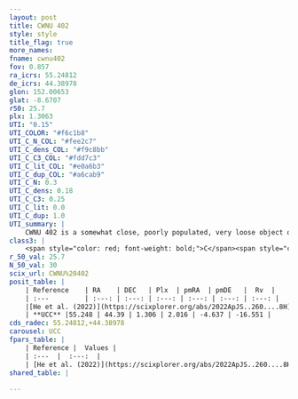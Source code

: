 ```yaml
---
layout: post
title: CWNU 402
style: style
title_flag: true
more_names: 
fname: cwnu402
fov: 0.857
ra_icrs: 55.24812
de_icrs: 44.38978
glon: 152.00653
glat: -8.6707
r50: 25.7
plx: 1.3063
UTI: "0.15"
UTI_COLOR: "#f6c1b8"
UTI_C_N_COL: "#fee2c7"
UTI_C_dens_COL: "#f9c8bb"
UTI_C_C3_COL: "#fdd7c3"
UTI_C_lit_COL: "#e0a6b3"
UTI_C_dup_COL: "#a6cab9"
UTI_C_N: 0.3
UTI_C_dens: 0.18
UTI_C_C3: 0.25
UTI_C_lit: 0.0
UTI_C_dup: 1.0
UTI_summary: |
    CWNU 402 is a somewhat close, poorly populated, very loose object of low C3 quality. It was recently reported in the literature.
class3: |
    <span style="color: red; font-weight: bold;">C</span><span style="color: red; font-weight: bold;">C</span>
r_50_val: 25.7
N_50_val: 30
scix_url: CWNU%20402
posit_table: |
    | Reference    | RA    | DEC   | Plx  | pmRA  | pmDE   |  Rv  |
    | :---         | :---: | :---: | :---: | :---: | :---: | :---: |
    |[He et al. (2022)](https://scixplorer.org/abs/2022ApJS..260....8H) | 55.189 | 44.472 | 1.28 | 2.01 | -4.64 | -- |
    | **UCC** |55.248 | 44.39 | 1.306 | 2.016 | -4.637 | -16.551 | 
cds_radec: 55.24812,+44.38978
carousel: UCC
fpars_table: |
    | Reference |  Values |
    | :---  |  :---:  |
    | [He et al. (2022)](https://scixplorer.org/abs/2022ApJS..260....8H) | `AG=0.95, m-M=9.25, logAge=7.9, Z=0.012` |
shared_table: |
    
---
```

